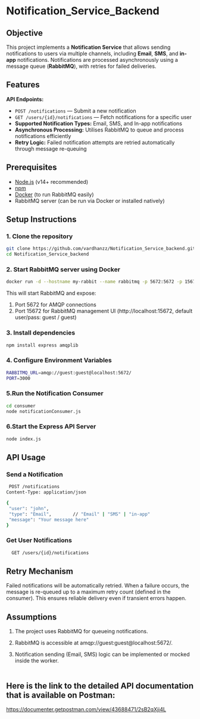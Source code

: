 # Notification_Service_Backend

## Objective

This project implements a **Notification Service** that allows sending notifications to users via multiple channels, including **Email**, **SMS**, and **in-app** notifications. Notifications are processed asynchronously using a message queue (**RabbitMQ**), with retries for failed deliveries.

## Features

**API Endpoints:**
  - `POST /notifications` — Submit a new notification
  - `GET /users/{id}/notifications` — Fetch notifications for a specific user
- **Supported Notification Types:** Email, SMS, and In-app notifications
- **Asynchronous Processing:** Utilises RabbitMQ to queue and process notifications efficiently
- **Retry Logic:** Failed notification attempts are retried automatically through message re-queuing

## Prerequisites

- [Node.js](https://nodejs.org/) (v14+ recommended)
- [npm](https://www.npmjs.com/)
- [Docker](https://www.docker.com/get-started) (to run RabbitMQ easily)
- RabbitMQ server (can be run via Docker or installed natively)

## Setup Instructions

### 1. Clone the repository

```bash
git clone https://github.com/vardhanzz/Notification_Service_backend.git
cd Notification_Service_backend
```
### 2. Start RabbitMQ server using Docker
```bash
docker run -d --hostname my-rabbit --name rabbitmq -p 5672:5672 -p 15672:15672 rabbitmq:3-management
```
This will start RabbitMQ and expose:<br>
1. Port 5672 for AMQP connections<br>
2. Port 15672 for RabbitMQ management UI (http://localhost:15672, default user/pass: guest / guest)<br>

### 3. Install dependencies
```bash
npm install express amqplib
```
### 4. Configure Environment Variables
```bash
RABBITMQ_URL=amqp://guest:guest@localhost:5672/
PORT=3000
```
### 5.Run the Notification Consumer
```bash
cd consumer
node notificationConsumer.js
```
### 6.Start the Express API Server
```bash
node index.js
```
## API Usage
  ### Send a Notification 
 ``` bash
  POST /notifications
Content-Type: application/json

{
  "user": "john",
  "type": "Email",        // "Email" | "SMS" | "in-app"
  "message": "Your message here"
}
```
### Get User Notifications
```bash
  GET /users/{id}/notifications
```
## Retry Mechanism
Failed notifications will be automatically retried. When a failure occurs, the message is re-queued up to a maximum retry count (defined in the consumer). This ensures reliable delivery even if transient errors happen.

## Assumptions
1. The project uses RabbitMQ for queueing notifications.<br>
2. RabbitMQ is accessible at amqp://guest:guest@localhost:5672/.<br>

3. Notification sending (Email, SMS) logic can be implemented or mocked inside the worker.<br><br>
## Here is the link to the detailed API documentation  that is available on Postman:
https://documenter.getpostman.com/view/43688471/2sB2qXji4L
  <br><br><br><br>
